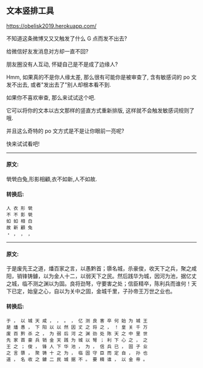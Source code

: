 ## 文本竖排工具

<a href="https://obelisk2019.herokuapp.com/">https://obelisk2019.herokuapp.com/</a>


不知道这条微博又又又触发了什么 G 点而发不出去?

给微信好友发消息对方却一直不回?

朋友圈没有人互动, 怀疑自己是不是成了边缘人?

Hmm, 如果真的不是你人缘太差, 那么很有可能你是被审查了, 含有敏感词的 po 文发不出去, 或者"发出去了"别人却根本看不到.

如果你不喜欢审查, 那么来试试这个吧.

它可以将你的文本以古文那样的竖直方式重新排版, 这样就不会触发敏感词规则了哦.

并且这么奇特的 po 文方式是不是让你眼前一亮呢?

快来试试看吧!

<hr>

#### 原文:

煢煢白兔,形影相顧,衣不如新,人不如故.


#### 转换后:
```
人 衣 形 煢
不 不 影 煢
如 如 相 白
故 新 顧 兔
・ ， ， ，
```
<hr>

#### 原文:

于是废先王之道，燔百家之言，以愚黔首；隳名城，杀豪俊，收天下之兵，聚之咸阳，销锋铸鐻，以为金人十二，以弱天下之民。然后践华为城，因河为池，据亿丈之城，临不测之渊以为固。良将劲弩，守要害之处；信臣精卒，陈利兵而谁何！天下已定，始皇之心，自以为关中之固，金城千里，子孙帝王万世之业也。


#### 转换后:
```
于 ， 以 城 天 咸 ， ， 。 ， 亿 测 良 害 卒 何 始 为 城 王 
是 燔 愚 ， 下 阳 以 以 然 因 丈 之 将 之 ， ！ 皇 关 千 万 
废 百 黔 杀 之 ， 为 弱 后 河 之 渊 劲 处 陈 天 之 中 里 世 
先 家 首 豪 兵 销 金 天 践 为 城 以 弩 ； 利 下 心 之 ， 之 
王 之 ； 俊 ， 锋 人 下 华 池 ， 为 ， 信 兵 已 ， 固 子 业 
之 言 隳 ， 聚 铸 十 之 为 ， 临 固 守 臣 而 定 自 ， 孙 也 
道 ， 名 收 之 鐻 二 民 城 据 不 。 要 精 谁 ， 以 金 帝 。
```

